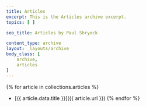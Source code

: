```yaml
---
title: Articles
excerpt: This is the Articles archive excerpt.
topics: [ ]

seo_title: Articles by Paul Shryock

content_type: archive
layout: _layouts/archive
body_class: [
	archive,
	articles
]
---
```


{% for article in collections.articles %}
- [{{ article.data.title }}]({{ article.url }})
{% endfor %}